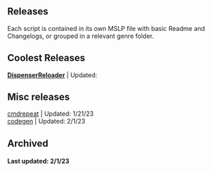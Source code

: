 ## Releases  
  
Each script is contained in its own MSLP file with basic Readme and Changelogs, or grouped in a relevant genre folder.

  
## Coolest Releases  
**[DispenserReloader](DispenserReloader.mslp)** | Updated:
 
  
 
## Misc releases  
[cmdrepeat](cmdrepeat-v1.1.mslp) | Updated: 1/21/23  
[codegen](codegen-v2.4.mslp) | Updated: 2/1/23  
  
  
## Archived  

  
#### Last updated: 2/1/23